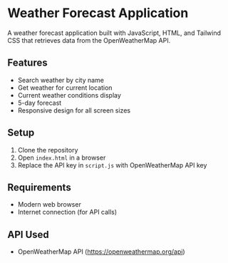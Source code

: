 # Weather Forecast Application

A weather forecast application built with JavaScript, HTML, and Tailwind CSS that retrieves data from the OpenWeatherMap API.

## Features
- Search weather by city name
- Get weather for current location
- Current weather conditions display
- 5-day forecast
- Responsive design for all screen sizes

## Setup
1. Clone the repository
2. Open `index.html` in a browser
3. Replace the API key in `script.js` with OpenWeatherMap API key

## Requirements
- Modern web browser
- Internet connection (for API calls)

## API Used
- OpenWeatherMap API (https://openweathermap.org/api)